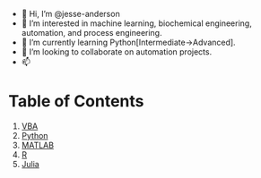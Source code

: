 - 👋 Hi, I’m @jesse-anderson
- 👀 I’m interested in machine learning, biochemical engineering, automation, and process engineering.
- 🌱 I’m currently learning Python[Intermediate->Advanced].
- 💞️ I’m looking to collaborate on automation projects.
- 📫 
# Table of Contents
1. [VBA](https://github.com/jesse-anderson/VBA)
2. [Python](https://github.com/jesse-anderson/Python)
3. [MATLAB](https://github.com/jesse-anderson/MATLAB)
4. [R](https://github.com/jesse-anderson/R)
5. [Julia]()
<!---
jesse-anderson/jesse-anderson is a ✨ special ✨ repository because its `README.md` (this file) appears on your GitHub profile.
You can click the Preview link to take a look at your changes.
--->
